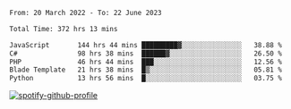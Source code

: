 <!--START_SECTION:waka-->

```txt
From: 20 March 2022 - To: 22 June 2023

Total Time: 372 hrs 13 mins

JavaScript       144 hrs 44 mins █████████▓░░░░░░░░░░░░░░░   38.88 %
C#               98 hrs 38 mins  ██████▓░░░░░░░░░░░░░░░░░░   26.50 %
PHP              46 hrs 44 mins  ███░░░░░░░░░░░░░░░░░░░░░░   12.56 %
Blade Template   21 hrs 38 mins  █▒░░░░░░░░░░░░░░░░░░░░░░░   05.81 %
Python           13 hrs 56 mins  █░░░░░░░░░░░░░░░░░░░░░░░░   03.75 %
```

<!--END_SECTION:waka-->
[![spotify-github-profile](https://spotify-github-profile.vercel.app/api/view?uid=c00zprrvy9xiloa9qnco3hmng&cover_image=true&theme=novatorem&show_offline=false&background_color=121212&bar_color=53b14f&bar_color_cover=false)](https://spotify-github-profile.vercel.app/api/view?uid=c00zprrvy9xiloa9qnco3hmng&redirect=true)
